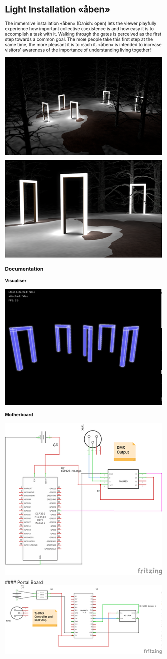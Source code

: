 # Light Installation «åben»

The immersive installation «åben» (Danish: open) lets the viewer playfully experience how important collective coexistence is and how easy it is to accomplish a task with it.
Walking through the gates is perceived as the first step towards a common goal. The more people take this first step at the same time, the more pleasant it is to reach it. «åben» is intended to increase visitors' awareness of the importance of understanding living together!

![åben](documentation/Zauberwald_Aben_Real-Main_Camera-1920x1200-rnd-dark0003.png)

![åben](documentation/Zauberwald_Aben_Real-Near_Camera-1920x1200-rnd-dark0002.png)

### Documentation

#### Visualiser
![Visualiser](documentation/visualiser.png)

#### Motherboard
![Aben Motherboard](documentation/Aben_Motherboard_schem.png)

#### Portal Board
![Portal Abend](documentation/Aben_Portal_schem.png)